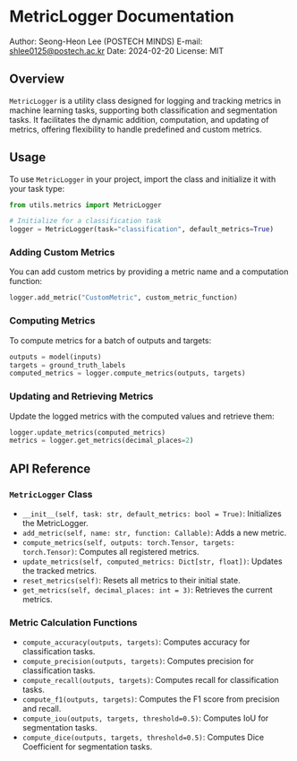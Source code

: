 # MetricLogger Documentation
Author: Seong-Heon Lee (POSTECH MINDS)
E-mail: shlee0125@postech.ac.kr
Date: 2024-02-20
License: MIT

## Overview

`MetricLogger` is a utility class designed for logging and tracking metrics in machine learning tasks, supporting both classification and segmentation tasks. It facilitates the dynamic addition, computation, and updating of metrics, offering flexibility to handle predefined and custom metrics.

## Usage

To use `MetricLogger` in your project, import the class and initialize it with your task type:

```python
from utils.metrics import MetricLogger

# Initialize for a classification task
logger = MetricLogger(task="classification", default_metrics=True)
```

### Adding Custom Metrics

You can add custom metrics by providing a metric name and a computation function:

```python
logger.add_metric("CustomMetric", custom_metric_function)
```

### Computing Metrics

To compute metrics for a batch of outputs and targets:

```python
outputs = model(inputs)
targets = ground_truth_labels
computed_metrics = logger.compute_metrics(outputs, targets)
```

### Updating and Retrieving Metrics

Update the logged metrics with the computed values and retrieve them:

```python
logger.update_metrics(computed_metrics)
metrics = logger.get_metrics(decimal_places=2)
```

## API Reference

### `MetricLogger` Class
- `__init__(self, task: str, default_metrics: bool = True)`: Initializes the MetricLogger.
- `add_metric(self, name: str, function: Callable)`: Adds a new metric.
- `compute_metrics(self, outputs: torch.Tensor, targets: torch.Tensor)`: Computes all registered metrics.
- `update_metrics(self, computed_metrics: Dict[str, float])`: Updates the tracked metrics.
- `reset_metrics(self)`: Resets all metrics to their initial state.
- `get_metrics(self, decimal_places: int = 3)`: Retrieves the current metrics.

### Metric Calculation Functions
- `compute_accuracy(outputs, targets)`: Computes accuracy for classification tasks.
- `compute_precision(outputs, targets)`: Computes precision for classification tasks.
- `compute_recall(outputs, targets)`: Computes recall for classification tasks.
- `compute_f1(outputs, targets)`: Computes the F1 score from precision and recall.
- `compute_iou(outputs, targets, threshold=0.5)`: Computes IoU for segmentation tasks.
- `compute_dice(outputs, targets, threshold=0.5)`: Computes Dice Coefficient for segmentation tasks.
